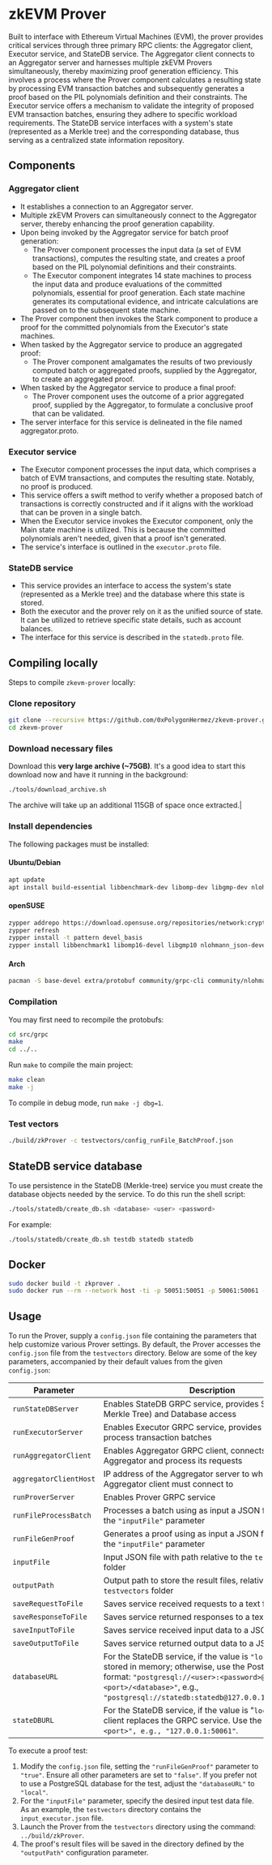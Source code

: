 # zkEVM Prover

Built to interface with Ethereum Virtual Machines (EVM), the prover provides critical services through three primary RPC clients: the Aggregator client, Executor service, and StateDB service. The Aggregator client connects to an Aggregator server and harnesses multiple zkEVM Provers simultaneously, thereby maximizing proof generation efficiency. This involves a process where the Prover component calculates a resulting state by processing EVM transaction batches and subsequently generates a proof based on the PIL polynomials definition and their constraints. The Executor service offers a mechanism to validate the integrity of proposed EVM transaction batches, ensuring they adhere to specific workload requirements. The StateDB service interfaces with a system's state (represented as a Merkle tree) and the corresponding database, thus serving as a centralized state information repository.

## Components

### Aggregator client

- It establishes a connection to an Aggregator server.
- Multiple zkEVM Provers can simultaneously connect to the Aggregator server, thereby enhancing the proof generation capability.
- Upon being invoked by the Aggregator service for batch proof generation:
  - The Prover component processes the input data (a set of EVM transactions), computes the resulting state, and creates a proof based on the PIL polynomial definitions and their constraints.
  - The Executor component integrates 14 state machines to process the input data and produce evaluations of the committed polynomials, essential for proof generation. Each state machine generates its computational evidence, and intricate calculations are passed on to the subsequent state machine.
- The Prover component then invokes the Stark component to produce a proof for the committed polynomials from the Executor's state machines.
- When tasked by the Aggregator service to produce an aggregated proof:
  - The Prover component amalgamates the results of two previously computed batch or aggregated proofs, supplied by the Aggregator, to create an aggregated proof.
- When tasked by the Aggregator service to produce a final proof:
  - The Prover component uses the outcome of a prior aggregated proof, supplied by the Aggregator, to formulate a conclusive proof that can be validated.
- The server interface for this service is delineated in the file named aggregator.proto.

### Executor service

- The Executor component processes the input data, which comprises a batch of EVM transactions, and computes the resulting state. Notably, no proof is produced.
- This service offers a swift method to verify whether a proposed batch of transactions is correctly constructed and if it aligns with the workload that can be proven in a single batch.
- When the Executor service invokes the Executor component, only the Main state machine is utilized. This is because the committed polynomials aren't needed, given that a proof isn't generated.
- The service's interface is outlined in the `executor.proto` file.

### StateDB service

- This service provides an interface to access the system's state (represented as a Merkle tree) and the database where this state is stored.
- Both the executor and the prover rely on it as the unified source of state. It can be utilized to retrieve specific state details, such as account balances.
- The interface for this service is described in the `statedb.proto` file.

## Compiling locally

Steps to compile `zkevm-prover` locally:
### Clone repository

```sh
git clone --recursive https://github.com/0xPolygonHermez/zkevm-prover.git
cd zkevm-prover
```

### Download necessary files

Download this **very large archive (~75GB)**. It's a good idea to start this download now and have it running in the background:

```sh
./tools/download_archive.sh
```

The archive will take up an additional 115GB of space once extracted.| 

### Install dependencies

The following packages must be installed:

#### Ubuntu/Debian

```sh
apt update
apt install build-essential libbenchmark-dev libomp-dev libgmp-dev nlohmann-json3-dev postgresql libpqxx-dev libpqxx-doc nasm libsecp256k1-dev grpc-proto libsodium-dev libprotobuf-dev libssl-dev cmake libgrpc++-dev protobuf-compiler protobuf-compiler-grpc uuid-dev
```

#### openSUSE
```sh
zypper addrepo https://download.opensuse.org/repositories/network:cryptocurrencies/openSUSE_Tumbleweed/network:cryptocurrencies.repo
zypper refresh
zypper install -t pattern devel_basis
zypper install libbenchmark1 libomp16-devel libgmp10 nlohmann_json-devel postgresql libpqxx-devel ghc-postgresql-libpq-devel nasm libsecp256k1-devel grpc-devel libsodium-devel libprotobuf-c-devel libssl53 cmake libgrpc++1_57 protobuf-devel uuid-devel llvm llvm-devel libopenssl-devel
```

#### Arch
```sh
pacman -S base-devel extra/protobuf community/grpc-cli community/nlohmann-json extra/libpqxx nasm extra/libsodium community/libsecp256k1
```

### Compilation

You may first need to recompile the protobufs:
```sh
cd src/grpc
make
cd ../..
```

Run `make` to compile the main project:

```sh
make clean
make -j
```

To compile in debug mode, run `make -j dbg=1`.

### Test vectors

```sh
./build/zkProver -c testvectors/config_runFile_BatchProof.json
```

## StateDB service database

To use persistence in the StateDB (Merkle-tree) service you must create the database objects needed by the service. To do this run the shell script:

```sh
./tools/statedb/create_db.sh <database> <user> <password>
```

For example:

```sh
./tools/statedb/create_db.sh testdb statedb statedb
```

## Docker

```sh
sudo docker build -t zkprover .
sudo docker run --rm --network host -ti -p 50051:50051 -p 50061:50061 -p 50071:50071 -v $PWD/testvectors:/usr/src/app zkprover input_executor.json
```

## Usage

To run the Prover, supply a `config.json` file containing the parameters that help customize various Prover settings. By default, the Prover accesses the `config.json` file from the `testvectors` directory. Below are some of the key parameters, accompanied by their default values from the given `config.json`:

| Parameter              | Description |
| ---------------------- | ----------- |
| `runStateDBServer`     | Enables StateDB GRPC service, provides SMT (Sparse Merkle Tree) and Database access |
| `runExecutorServer`    | Enables Executor GRPC service, provides a service to process transaction batches    |
| `runAggregatorClient`  | Enables Aggregator GRPC client, connects to the Aggregator and process its requests |
| `aggregatorClientHost` | IP address of the Aggregator server to which the Aggregator client must connect to  |
| `runProverServer`      | Enables Prover GRPC service                                                         |
| `runFileProcessBatch`  | Processes a batch using as input a JSON file defined in the `"inputFile"` parameter |
| `runFileGenProof`      | Generates a proof using as input a JSON file defined in the `"inputFile"` parameter |
| `inputFile`            | Input JSON file with path relative to the `testvectors` folder                      |
| `outputPath`           | Output path to store the result files, relative to the `testvectors` folder         |
| `saveRequestToFile`    | Saves service received requests to a text file                                      |
| `saveResponseToFile`   | Saves service returned responses to a text file                                     |
| `saveInputToFile`      | Saves service received input data to a JSON file                                    |
| `saveOutputToFile`     | Saves service returned output data to a JSON file                                   |
| `databaseURL`          | For the StateDB service, if the value is `"local"`, data is stored in memory; otherwise, use the PostgreSQL format: `"postgresql://<user>:<password>@<ip>:<port>/<database>"`, e.g., `"postgresql://statedb:statedb@127.0.0.1:5432/testdb"`. |
| `stateDBURL`           | For the StateDB service, if the value is "`local"`, a local client replaces the GRPC service. Use the format: `"<ip>:<port>", e.g., "127.0.0.1:50061"`. |

To execute a proof test:

1. Modify the `config.json` file, setting the `"runFileGenProof"` parameter to `"true"`. Ensure all other parameters are set to `"false"`. If you prefer not to use a PostgreSQL database for the test, adjust the `"databaseURL"` to `"local"`.
2. For the `"inputFile"` parameter, specify the desired input test data file. As an example, the `testvectors` directory contains the `input_executor.json` file.
3. Launch the Prover from the `testvectors` directory using the command: `../build/zkProver`.
4. The proof's result files will be saved in the directory defined by the `"outputPath"` configuration parameter.
